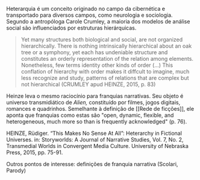 Heterarquia é um conceito originado no campo da cibernética e transportado para diversos campos, como neurologia e sociologia. Segundo a antropóloga Carole Crumley, a maioria dos modelos de análise social são influenciados por estruturas hierárquicas. 

> Yet many structures both biological and social, are not organized hierarchically. There is nothing intrinsically hierarchical about an oak tree or a symphony, yet each has undeniable structure and constitutes an orderly representation of the relation among elements. Nonetheless, few terms identity other kinds of order (...) This conflation of hierarchy with order makes it diffcult to imagine, much less recognize and study, patterns of relations that are complex but not hierarchical (CRUMLEY apud HEINZE, 2015, p. 83)

Heinze leva o mesmo raciocínio para franquias narrativas. Seu objeto é universo transmidiático de *Alien,* constituído por filmes, jogos digitais, romances e quadrinhos. Semelhante à definição de [[Rede de ficções]], ele aponta que franquias como estas são "open, dynamic, flexible, and heterogeneous, much more so than is frequently acknowledged" (p. 76).


HEINZE, Rüdiger. “This Makes No Sense At All”: Heterarchy in Fictional Universes. in: Storyworlds: A Journal of Narrative Studies, Vol. 7, No. 2, Transmedial Worlds in Convergent Media Culture. University of Nebraska Press, 2015, pp. 75-91.

Outros pontos de interesse: definições de franquia narrativa (Scolari, Parody)